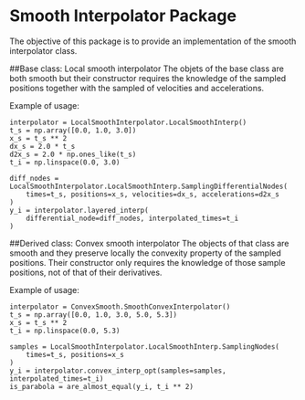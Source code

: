 # Smooth Interpolator Package

The objective of this package is to provide an implementation of the smooth interpolator class.

##Base class: Local smooth interpolator
The objets of the base class are both smooth but their constructor requires the knowledge of the sampled positions together with the sampled of velocities and accelerations.

Example of usage:

```
interpolator = LocalSmoothInterpolator.LocalSmoothInterp()
t_s = np.array([0.0, 1.0, 3.0])
x_s = t_s ** 2
dx_s = 2.0 * t_s
d2x_s = 2.0 * np.ones_like(t_s)
t_i = np.linspace(0.0, 3.0)

diff_nodes = LocalSmoothInterpolator.LocalSmoothInterp.SamplingDifferentialNodes(
    times=t_s, positions=x_s, velocities=dx_s, accelerations=d2x_s
)
y_i = interpolator.layered_interp(
    differential_node=diff_nodes, interpolated_times=t_i
)
```
##Derived class: Convex smooth interpolator
The objects of that class are smooth and they preserve locally the convexity property of the sampled positions. Their constructor only requires the knowledge of those sample positions, not of that of their derivatives. 

Example of usage:

```
interpolator = ConvexSmooth.SmoothConvexInterpolator()
t_s = np.array([0.0, 1.0, 3.0, 5.0, 5.3])
x_s = t_s ** 2
t_i = np.linspace(0.0, 5.3)

samples = LocalSmoothInterpolator.LocalSmoothInterp.SamplingNodes(
    times=t_s, positions=x_s
)
y_i = interpolator.convex_interp_opt(samples=samples, interpolated_times=t_i)
is_parabola = are_almost_equal(y_i, t_i ** 2)
```

